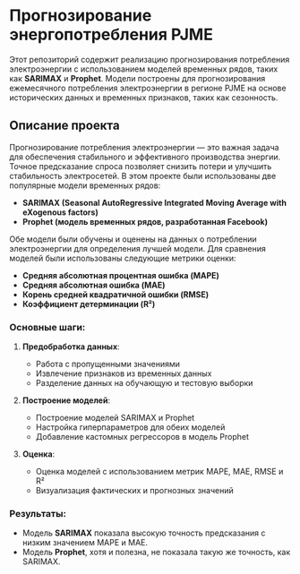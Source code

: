 # Прогнозирование энергопотребления PJME

Этот репозиторий содержит реализацию прогнозирования потребления электроэнергии с использованием моделей временных рядов, таких как **SARIMAX** и **Prophet**. Модели построены для прогнозирования ежемесячного потребления электроэнергии в регионе PJME на основе исторических данных и временных признаков, таких как сезонность.

## Описание проекта

Прогнозирование потребления электроэнергии — это важная задача для обеспечения стабильного и эффективного производства энергии. Точное предсказание спроса позволяет снизить потери и улучшить стабильность электросетей. В этом проекте были использованы две популярные модели временных рядов:

- **SARIMAX (Seasonal AutoRegressive Integrated Moving Average with eXogenous factors)**
- **Prophet (модель временных рядов, разработанная Facebook)**

Обе модели были обучены и оценены на данных о потреблении электроэнергии для определения лучшей модели. Для сравнения моделей были использованы следующие метрики оценки:

- **Средняя абсолютная процентная ошибка (MAPE)**
- **Средняя абсолютная ошибка (MAE)**
- **Корень средней квадратичной ошибки (RMSE)**
- **Коэффициент детерминации (R²)**

### Основные шаги:
1. **Предобработка данных**:
   - Работа с пропущенными значениями
   - Извлечение признаков из временных данных
   - Разделение данных на обучающую и тестовую выборки

2. **Построение моделей**:
   - Построение моделей SARIMAX и Prophet
   - Настройка гиперпараметров для обеих моделей
   - Добавление кастомных регрессоров в модель Prophet

3. **Оценка**:
   - Оценка моделей с использованием метрик MAPE, MAE, RMSE и R²
   - Визуализация фактических и прогнозных значений

### Результаты:
- Модель **SARIMAX** показала высокую точность предсказания с низким значением MAPE и MAE.
- Модель **Prophet**, хотя и полезна, не показала такую же точность, как SARIMAX.








